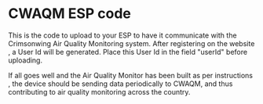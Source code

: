 # CWAQM ESP code

This is the code to upload to your ESP to have it communicate with the Crimsonwing Air Quality Monitoring system. After registering on the website <insert website url>, a User Id will be generated. Place this User Id in the field "userId" before uploading.
  
If all goes well and the Air Quality Monitor has been built as per instructions <insert instructions url>, the device should be sending data periodically to CWAQM, and thus contributing to air quality monitoring across the country.
